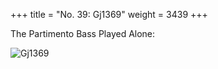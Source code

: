 +++
title = "No. 39: Gj1369"
weight = 3439
+++

The Partimento Bass Played Alone:

![Gj1369](/img/39FenBk4.jpg)
